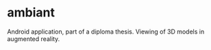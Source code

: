 # ambiant
Android application, part of a diploma thesis. Viewing of 3D models in augmented reality. 
